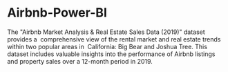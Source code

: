 # Airbnb-Power-BI
The "Airbnb Market Analysis &amp; Real Estate Sales Data (2019)" dataset provides a‬ ‭ comprehensive view of the rental market and real estate trends within two popular areas in‬ ‭ California: Big Bear and Joshua Tree. This dataset includes valuable insights into the‬ ‭performance of Airbnb listings and property sales over a 12-month period in 2019.
